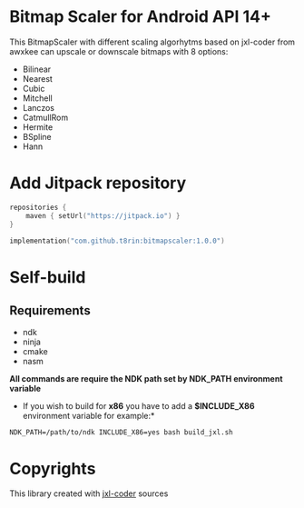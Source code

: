 # Bitmap Scaler for Android API 14+

This BitmapScaler with different scaling algorhytms based on jxl-coder from awxkee can upscale or downscale bitmaps with 8 options:
* Bilinear
* Nearest
* Cubic
* Mitchell
* Lanczos
* CatmullRom
* Hermite
* BSpline
* Hann


# Add Jitpack repository

```kotlin
repositories {
    maven { setUrl("https://jitpack.io") }
}
```

```kotlin
implementation("com.github.t8rin:bitmapscaler:1.0.0")
```

# Self-build

## Requirements

- ndk
- ninja
- cmake
- nasm

**All commands are require the NDK path set by NDK_PATH environment variable**

* If you wish to build for **x86** you have to add a **$INCLUDE_X86** environment variable for
  example:*

```shell
NDK_PATH=/path/to/ndk INCLUDE_X86=yes bash build_jxl.sh
```

# Copyrights

This library created with [jxl-coder](https://github.com/awxkee/jxl-coder) sources
